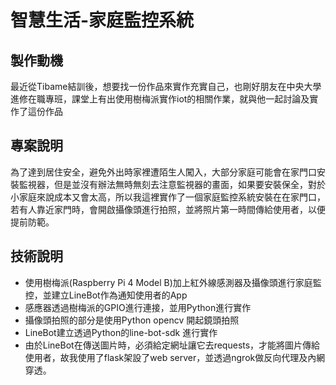# 智慧生活-家庭監控系統
## 製作動機
最近從Tibame結訓後，想要找一份作品來實作充實自己，也剛好朋友在中央大學進修在職專班，課堂上有出使用樹梅派實作iot的相關作業，就與他一起討論及實作了這份作品

## 專案說明
為了達到居住安全，避免外出時家裡遭陌生人闖入，大部分家庭可能會在家門口安裝監視器，但是並沒有辦法無時無刻去注意監視器的畫面，如果要安裝保全，對於小家庭來說成本又會太高，所以我這裡實作了一個家庭監控系統安裝在在家門口，若有人靠近家門時，會開啟攝像頭進行拍照，並將照片第一時間傳給使用者，以便提前防範。

## 技術說明
- 使用樹梅派(Raspberry Pi 4 Model B)加上紅外線感測器及攝像頭進行家庭監控，並建立LineBot作為通知使用者的App
- 感應器透過樹梅派的GPIO進行連接，並用Python進行實作
- 攝像頭拍照的部分是使用Python opencv 開起鏡頭拍照
- LineBot建立透過Python的line-bot-sdk 進行實作
- 由於LineBot在傳送圖片時，必須給定網址讓它去requests，才能將圖片傳給使用者，故我使用了flask架設了web server，並透過ngrok做反向代理及內網穿透。

